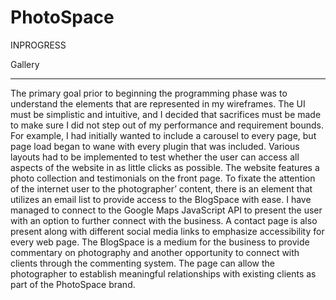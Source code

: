 # PhotoSpace

INPROGRESS


Gallery
_____

The primary goal prior to beginning the programming phase was to understand the elements that are represented in my wireframes. The UI must be simplistic and intuitive, and I decided that sacrifices must be made to make sure I did not step out of my performance and requirement bounds. For example, I had initially wanted to include a carousel to every page, but page load began to wane with every plugin that was included. 
Various layouts had to be implemented to test whether the user can access all aspects of the website in as little clicks as possible. The website features a photo collection and testimonials on the front page. To fixate the attention of the internet user to the photographer’ content, there is an element that utilizes an email list to provide access to the BlogSpace with ease. 
I have managed to connect to the Google Maps JavaScript API to present the user with an option to further connect with the business. A contact page is also present along with different social media links to emphasize accessibility for every web page. 
The BlogSpace is a medium for the business to provide commentary on photography and another opportunity to connect with clients through the commenting system. The page can allow the photographer to establish meaningful relationships with existing clients as part of the PhotoSpace brand.
